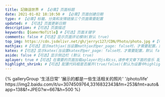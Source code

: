 ```yaml
---
title: 記錄這世界 # 【必需】页面标题
date: 2021-01-02 18:10:50 # 【必需】页面创建日期
type: # 【必需】标籤、分类和友情链接三个页面需要配置
updated: # 【可选】页面更新日期
description: #【可选】页面描述
keywords: [GamerNoTitle] #【可选】页面关键字
comments: false #【可选】显示页面评论模块(默认 true)
top_img: https://cdn.jsdelivr.net/gh/jerryc127/CDN/Photo/photo.jpg #【可选】页面顶部图片
mathjax: #【可选】显示mathjax(当设置mathjax的per_page: false时，才需要配置，默认 false)
katex: #【可选】显示katex(当设置katex的per_page: false时，才需要配置，默认 false)
aside: false #【可选】显示侧边栏 (默认 true)
aplayer: true #【可选】在需要的页面加载aplayer的js和css,请参考文章下面的音乐 配置
highlight_shrink: #【可选】配置代码框是否展开(true/false)(默认为设置中highlight_shrink的配置)
---
```


<div class="gallery-group-main">
{% galleryGroup '生活日常' '展示的都是一些生活相关的照片' 
'/photo/life' 
https://img2.baidu.com/it/u=3074509764,3316832343&fm=253&fmt=auto&app=138&f=JPEG?w=667&h=500 %}

</div>
